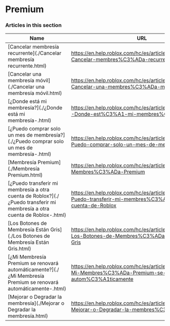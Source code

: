 # Premium  
### Articles in this section
Name|URL
-|-
[Cancelar membresía recurrente](./Cancelar membresía recurrente.html) |https://en.help.roblox.com/hc/es/articles/203312540-Cancelar-membres%C3%ADa-recurrente
[Cancelar una membresía móvil](./Cancelar una membresía móvil.html) |https://en.help.roblox.com/hc/es/articles/360029312472-Cancelar-una-membres%C3%ADa-m%C3%B3vil
[¿Donde está mi membresía?](./¿Donde está mi membresía-.html) |https://en.help.roblox.com/hc/es/articles/360029482412--Donde-est%C3%A1-mi-membres%C3%ADa
[¿Puedo comprar solo un mes de membresía?](./¿Puedo comprar solo un mes de membresía-.html) |https://en.help.roblox.com/hc/es/articles/203312780--Puedo-comprar-solo-un-mes-de-membres%C3%ADa
[Membresía Premium](./Membresía Premium.html) |https://en.help.roblox.com/hc/es/articles/360024256251-Membres%C3%ADa-Premium
[¿Puedo transferir mi membresía a otra cuenta de Roblox?](./¿Puedo transferir mi membresía a otra cuenta de Roblox-.html) |https://en.help.roblox.com/hc/es/articles/203312640--Puedo-transferir-mi-membres%C3%ADa-a-otra-cuenta-de-Roblox
[Los Botones de Membresía Están Gris](./Los Botones de Membresía Están Gris.html) |https://en.help.roblox.com/hc/es/articles/203312690-Los-Botones-de-Membres%C3%ADa-Est%C3%A1n-Gris
[¿Mi Membresía Premium se renovará automáticamente?](./¿Mi Membresía Premium se renovará automáticamente-.html) |https://en.help.roblox.com/hc/es/articles/203312630--Mi-Membres%C3%ADa-Premium-se-renovar%C3%A1-autom%C3%A1ticamente
[Mejorar o Degradar la membresía](./Mejorar o Degradar la membresía.html) |https://en.help.roblox.com/hc/es/articles/203312750-Mejorar-o-Degradar-la-membres%C3%ADa